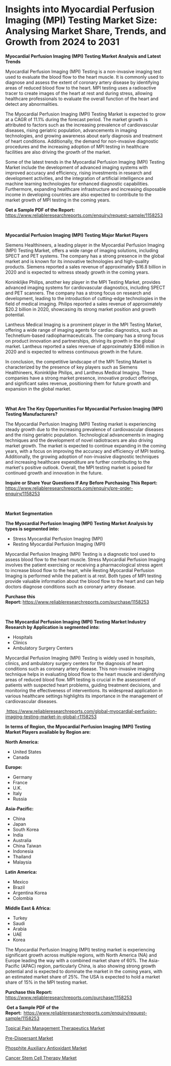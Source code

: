 <p><h1>Insights into Myocardial Perfusion Imaging (MPI) Testing Market Size: Analysing Market Share, Trends, and Growth from 2024 to 2031</h1></p><p><strong>Myocardial Perfusion Imaging (MPI) Testing Market Analysis and Latest Trends</strong></p>
<p><p>Myocardial Perfusion Imaging (MPI) Testing is a non-invasive imaging test used to evaluate the blood flow to the heart muscle. It is commonly used to diagnose and assess the extent of coronary artery disease by identifying areas of reduced blood flow to the heart. MPI testing uses a radioactive tracer to create images of the heart at rest and during stress, allowing healthcare professionals to evaluate the overall function of the heart and detect any abnormalities.</p><p>The Myocardial Perfusion Imaging (MPI) Testing Market is expected to grow at a CAGR of 11.1% during the forecast period. The market growth is attributed to factors such as the increasing prevalence of cardiovascular diseases, rising geriatric population, advancements in imaging technologies, and growing awareness about early diagnosis and treatment of heart conditions. Additionally, the demand for non-invasive diagnostic procedures and the increasing adoption of MPI testing in healthcare facilities are also driving the growth of the market.</p><p>Some of the latest trends in the Myocardial Perfusion Imaging (MPI) Testing Market include the development of advanced imaging systems with improved accuracy and efficiency, rising investments in research and development activities, and the integration of artificial intelligence and machine learning technologies for enhanced diagnostic capabilities. Furthermore, expanding healthcare infrastructure and increasing disposable income in developing countries are also expected to contribute to the market growth of MPI testing in the coming years.</p></p>
<p><strong>Get a Sample PDF of the Report:&nbsp;</strong> <a href="https://www.reliableresearchreports.com/enquiry/request-sample/1158253">https://www.reliableresearchreports.com/enquiry/request-sample/1158253</a></p>
<p>&nbsp;</p>
<p><strong>Myocardial Perfusion Imaging (MPI) Testing Major Market Players</strong></p>
<p><p>Siemens Healthineers, a leading player in the Myocardial Perfusion Imaging (MPI) Testing Market, offers a wide range of imaging solutions, including SPECT and PET systems. The company has a strong presence in the global market and is known for its innovative technologies and high-quality products. Siemens reported a sales revenue of approximately $16.8 billion in 2020 and is expected to witness steady growth in the coming years.</p><p>Koninklijke Philips, another key player in the MPI Testing Market, provides advanced imaging systems for cardiovascular diagnostics, including SPECT and PET scanners. The company has a strong focus on research and development, leading to the introduction of cutting-edge technologies in the field of medical imaging. Philips reported a sales revenue of approximately $20.2 billion in 2020, showcasing its strong market position and growth potential.</p><p>Lantheus Medical Imaging is a prominent player in the MPI Testing Market, offering a wide range of imaging agents for cardiac diagnostics, such as Technetium-based radiopharmaceuticals. The company has a strong focus on product innovation and partnerships, driving its growth in the global market. Lantheus reported a sales revenue of approximately $366 million in 2020 and is expected to witness continuous growth in the future.</p><p>In conclusion, the competitive landscape of the MPI Testing Market is characterized by the presence of key players such as Siemens Healthineers, Koninklijke Philips, and Lantheus Medical Imaging. These companies have a strong market presence, innovative product offerings, and significant sales revenue, positioning them for future growth and expansion in the global market.</p></p>
<p>&nbsp;</p>
<p><strong>What Are The Key Opportunities For Myocardial Perfusion Imaging (MPI) Testing Manufacturers?</strong></p>
<p><p>The Myocardial Perfusion Imaging (MPI) Testing market is experiencing steady growth due to the increasing prevalence of cardiovascular diseases and the rising geriatric population. Technological advancements in imaging techniques and the development of novel radiotracers are also driving market growth. The market is expected to continue expanding in the coming years, with a focus on improving the accuracy and efficiency of MPI testing. Additionally, the growing adoption of non-invasive diagnostic techniques and increasing healthcare expenditure are further contributing to the market's positive outlook. Overall, the MPI testing market is poised for continued growth and innovation in the future.</p></p>
<p><strong>Inquire or Share Your Questions If Any Before Purchasing This Report:</strong> <a href="https://www.reliableresearchreports.com/enquiry/pre-order-enquiry/1158253">https://www.reliableresearchreports.com/enquiry/pre-order-enquiry/1158253</a></p>
<p>&nbsp;</p>
<p><strong>Market Segmentation</strong></p>
<p><strong>The Myocardial Perfusion Imaging (MPI) Testing Market Analysis by types is segmented into:</strong></p>
<p><ul><li>Stress Myocardial Perfusion Imaging (MPI)</li><li>Resting Myocardial Perfusion Imaging (MPI)</li></ul></p>
<p><p>Myocardial Perfusion Imaging (MPI) Testing is a diagnostic tool used to assess blood flow to the heart muscle. Stress Myocardial Perfusion Imaging involves the patient exercising or receiving a pharmacological stress agent to increase blood flow to the heart, while Resting Myocardial Perfusion Imaging is performed while the patient is at rest. Both types of MPI testing provide valuable information about the blood flow to the heart and can help doctors diagnose conditions such as coronary artery disease.</p></p>
<p><strong>Purchase this Report:&nbsp;</strong><a href="https://www.reliableresearchreports.com/purchase/1158253">https://www.reliableresearchreports.com/purchase/1158253</a></p>
<p>&nbsp;</p>
<p><strong>The Myocardial Perfusion Imaging (MPI) Testing Market Industry Research by Application is segmented into:</strong></p>
<p><ul><li>Hospitals</li><li>Clinics</li><li>Ambulatory Surgery Centers</li></ul></p>
<p><p>Myocardial Perfusion Imaging (MPI) Testing is widely used in hospitals, clinics, and ambulatory surgery centers for the diagnosis of heart conditions such as coronary artery disease. This non-invasive imaging technique helps in evaluating blood flow to the heart muscle and identifying areas of reduced blood flow. MPI testing is crucial in the assessment of patients with suspected heart problems, guiding treatment decisions, and monitoring the effectiveness of interventions. Its widespread application in various healthcare settings highlights its importance in the management of cardiovascular diseases.</p></p>
<p><a href="https://www.reliableresearchreports.com/global-myocardial-perfusion-imaging-testing-market-in-global-r1158253">&nbsp;https://www.reliableresearchreports.com/global-myocardial-perfusion-imaging-testing-market-in-global-r1158253</a></p>
<p><strong>In terms of Region, the Myocardial Perfusion Imaging (MPI) Testing Market Players available by Region are:</strong></p>
<p>
    <p> <strong> North America: </strong>
        <ul>
            <li>United States</li>
            <li>Canada</li>
        </ul>
        </p> 
    <p> <strong> Europe: </strong>
        <ul>
            <li>Germany</li>
            <li>France</li>
            <li>U.K.</li>
            <li>Italy</li>
            <li>Russia</li>
        </ul>
        </p> 
    <p> <strong> Asia-Pacific: </strong>
        <ul>
            <li>China</li>
            <li>Japan</li>
            <li>South Korea</li>
            <li>India</li>
            <li>Australia</li>
            <li>China Taiwan</li>
            <li>Indonesia</li>
            <li>Thailand</li>
            <li>Malaysia</li>
        </ul>
        </p> 
    <p> <strong> Latin America: </strong>
        <ul>
            <li>Mexico</li>
            <li>Brazil</li>
            <li>Argentina Korea</li>
            <li>Colombia</li>
        </ul>
        </p> 
    <p> <strong> Middle East & Africa: </strong>
        <ul>
            <li>Turkey</li>
            <li>Saudi</li>
            <li>Arabia</li>
            <li>UAE</li>
            <li>Korea</li>
        </ul>
    </p>
    </p>
<p><p>The Myocardial Perfusion Imaging (MPI) testing market is experiencing significant growth across multiple regions, with North America (NA) and Europe leading the way with a combined market share of 60%. The Asia-Pacific (APAC) region, particularly China, is also showing strong growth potential and is expected to dominate the market in the coming years, with an estimated market share of 25%. The USA is expected to hold a market share of 15% in the MPI testing market.</p></p>
<p><strong>Purchase this Report: </strong><a href="https://www.reliableresearchreports.com/purchase/1158253">https://www.reliableresearchreports.com/purchase/1158253</a></p>
<p>&nbsp;<strong>Get a Sample PDF of the Report:&nbsp;&nbsp;</strong><a href="https://www.reliableresearchreports.com/enquiry/request-sample/1158253">https://www.reliableresearchreports.com/enquiry/request-sample/1158253</a></p>
<p><strong></strong></p>
<p><p><a href="https://github.com/maudAbbott7/Market-Research-Report-List-1/blob/main/topical-pain-management-therapeutics-market.md">Topical Pain Management Therapeutics Market</a></p><p><a href="https://issuu.com/reportprime-2/docs/pre-dispersant-market-size-2030.pptx">Pre-Dispersant Market</a></p><p><a href="https://issuu.com/reportprime-2/docs/phosphite-auxiliary-antioxidant-market-size-2030.p">Phosphite Auxiliary Antioxidant Market</a></p><p><a href="https://github.com/mancsybtousav/Market-Research-Report-List-2/blob/main/cancer-stem-cell-therapy-market.md">Cancer Stem Cell Therapy Market</a></p></p>